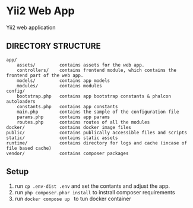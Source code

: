 Yii2 Web App
================

Yii2 web application


DIRECTORY STRUCTURE
-------------------

```
app/
    assets/         contains assets for the web app.
    controllers/    contains frontend module, which contains the frontend part of the web app.
    models/         contains app models
    modules/        contains modules
config/
    bootstrap.php   contains app bootstrap constants & phalcon autoloaders
    constants.php   contains app constants
    main.php        contains the sample of the configuration file
    params.php      contains app params
    routes.php      contains routes of all the modules
docker/             contains docker image files
public/             contains publically accessible files and scripts
static/             contains static assets
runtime/            contains directory for logs and cache (incase of file based cache)
vendor/             contains composer packages
```


Setup
-----
1.  run `cp .env-dist .env` and set the contants and adjust the app.
2.  run `php composer.phar install` to instrall composer requirements
3.  run `docker compose up ` to tun docker container